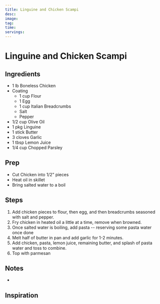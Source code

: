 ```yaml
---
title: Linguine and Chicken Scampi
desc:
image:
tag:
time:
servings:
---
```

# Linguine and Chicken Scampi

## Ingredients

- 1 lb Boneless Chicken
- Coating
  - 1 cup Flour
  - 1 Egg
  - 1 cup Italian Breadcrumbs
  - Salt
  - Pepper
- 1/2 cup Olive Oil
- 1 pkg Linguine
- 1 stick Butter
- 3 cloves Garlic
- 1 tbsp Lemon Juice
- 1/4 cup Chopped Parsley

## Prep

- Cut Chicken into 1/2" pieces
- Heat oil in skillet
- Bring salted water to a boil

## Steps

1. Add chicken pieces to flour, then egg, and then breadcrumbs seasoned with salt and pepper.
2. Fry chicken in heated oil a little at a time, remove when browned.
3. Once salted water is boiling, add pasta -- reserving some pasta water once done
4. Melt half of butter in pan and add garlic for 1-2 minutes.
5. Add chicken, pasta, lemon juice, remaining butter, and splash of pasta water and toss to combine.
6. Top with parmesan

## Notes

- 

## Inspiration
